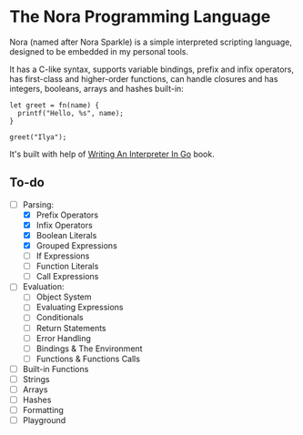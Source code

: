 # The Nora Programming Language

Nora (named after Nora Sparkle) is a simple interpreted scripting language,
designed to be embedded in my personal tools.

It has a C-like syntax, supports variable bindings, prefix and infix operators,
has first-class and higher-order functions, can handle closures and has
integers, booleans, arrays and hashes built-in:

```
let greet = fn(name) {
  printf("Hello, %s", name);
}

greet("Ilya");
```

It's built with help of [Writing An Interpreter In Go](book.pdf) book.

## To-do

- [ ] Parsing:
  - [X] Prefix Operators
  - [X] Infix Operators
  - [X] Boolean Literals
  - [X] Grouped Expressions
  - [ ] If Expressions
  - [ ] Function Literals
  - [ ] Call Expressions
- [ ] Evaluation:
  - [ ] Object System
  - [ ] Evaluating Expressions
  - [ ] Conditionals
  - [ ] Return Statements
  - [ ] Error Handling
  - [ ] Bindings & The Environment
  - [ ] Functions & Functions Calls
- [ ] Built-in Functions
- [ ] Strings
- [ ] Arrays
- [ ] Hashes
- [ ] Formatting
- [ ] Playground
